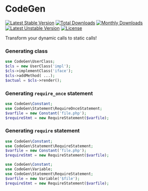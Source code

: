 CodeGen
============================
[![Latest Stable Version](https://poser.pugx.org/corneltek/codegen/v/stable)](https://packagist.org/packages/corneltek/codegen) 
[![Total Downloads](https://poser.pugx.org/corneltek/codegen/downloads)](https://packagist.org/packages/corneltek/codegen) 
[![Monthly Downloads](https://poser.pugx.org/corneltek/codegen/d/monthly)](https://packagist.org/packages/corneltek/codegen)
[![Latest Unstable Version](https://poser.pugx.org/corneltek/codegen/v/unstable)](https://packagist.org/packages/corneltek/codegen) 
[![License](https://poser.pugx.org/corneltek/codegen/license)](https://packagist.org/packages/corneltek/codegen)

Transform your dynamic calls to static calls!

### Generating class

```php
use CodeGen\UserClass;
$cls = new UserClass('impl');
$cls->implementClass('iface');
$cls->addMethod( ...);
$actual = $cls->render();
```

### Generating `require_once` statement

```php
use CodeGen\Constant;
use CodeGen\Statement\RequireOnceStatement;
$varfile = new Constant('file.php');
$requireStmt = new RequireStatement($varfile);
```

### Generating `require` statement

```php
use CodeGen\Constant;
use CodeGen\Statement\RequireStatement;
$varfile = new Constant('file.php');
$requireStmt = new RequireStatement($varfile);
```

```php
use CodeGen\Constant;
use CodeGen\Variable;
use CodeGen\Statement\RequireStatement;
$varfile = new Variable('$file');
$requireStmt = new RequireStatement($varfile);
```

